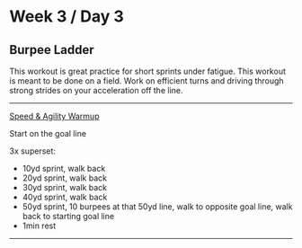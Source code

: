 # Week 3 / Day 3

## Burpee Ladder
This workout is great practice for short sprints under fatigue. This workout is meant to be done on a field. Work on efficient turns and driving through strong strides on your acceleration off the line. 

---------

[Speed & Agility Warmup](./speed_warmup.md)

Start on the goal line

3x superset:
- 10yd sprint, walk back
- 20yd sprint, walk back
- 30yd sprint, walk back
- 40yd sprint, walk back
- 50yd sprint, 10 burpees at that 50yd line, walk to opposite goal line, walk back to starting goal line
- 1min rest

---------